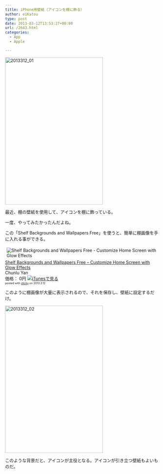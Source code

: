 ```yaml
---
title: iPhone用壁紙（アイコンを棚に飾る）
author: eiKatou
type: post
date: 2013-03-12T13:53:27+00:00
url: /2643.html
categories:
  - App
  - Apple

---
```

[<img src="http://eikatou.net/blog/wp-content/uploads/2013/03/2013312_01.jpg" alt="2013312_01" width="320" height="480" class="alignnone size-full wp-image-2646" srcset="/uploads/2013/03/2013312_01.jpg 320w, /uploads/2013/03/2013312_01-200x300.jpg 200w" sizes="(max-width: 320px) 100vw, 320px" />][1]
  
最近、棚の壁紙を使用して、アイコンを棚に飾っている。
  
一度、やってみたかったんだよね。</p> 

この「Shelf Backgrounds and Wallpapers Free」を使うと、簡単に棚画像を手に入れる事ができる。

<div class="sticky-itslink">
  <a href="http://click.linksynergy.com/fs-bin/stat?id=b3b5ZvmUdgo&#038;offerid=94348&#038;type=3&#038;subid=0&#038;tmpid=2192&#038;RD_PARM1=https%253A%252F%252Fitunes.apple.com%252Fjp%252Fapp%252Fshelf-backgrounds-wallpapers%252Fid391249421%253Fmt%253D8%2526uo%253D4%2526partnerId%253D30" rel="nofollow" target="_blank"><img src="http://a346.phobos.apple.com/us/r1000/069/Purple/v4/07/bd/88/07bd88dc-f60b-d52a-74bf-ee833c18b9bb/9P_ShelfWallpapers_57.png" style="border-style:none;float:left;margin:5px;" alt="Shelf Backgrounds and Wallpapers Free - Customize Home Screen with Glow Effects" title="Shelf Backgrounds and Wallpapers Free - Customize Home Screen with Glow Effects" /></a></p> 
  
  <div class="sticky-itslinktext">
    <a href="http://click.linksynergy.com/fs-bin/stat?id=b3b5ZvmUdgo&#038;offerid=94348&#038;type=3&#038;subid=0&#038;tmpid=2192&#038;RD_PARM1=https%253A%252F%252Fitunes.apple.com%252Fjp%252Fapp%252Fshelf-backgrounds-wallpapers%252Fid391249421%253Fmt%253D8%2526uo%253D4%2526partnerId%253D30" rel="nofollow" target="_blank">Shelf Backgrounds and Wallpapers Free &#8211; Customize Home Screen with Glow Effects</a><br />Chunlu Yan<br />価格： 0円 <a href="http://click.linksynergy.com/fs-bin/stat?id=b3b5ZvmUdgo&#038;offerid=94348&#038;type=3&#038;subid=0&#038;tmpid=2192&#038;RD_PARM1=https%253A%252F%252Fitunes.apple.com%252Fjp%252Fapp%252Fshelf-backgrounds-wallpapers%252Fid391249421%253Fmt%253D8%2526uo%253D4%2526partnerId%253D30" rel="nofollow" target="_blank"><img src="http://ax.phobos.apple.com.edgesuite.net/ja_jp/images/web/linkmaker/badge_appstore-sm.gif" alt ="iTunesで見る" style="border-style:none;" /></a><br /><span style="font-size:xx-small;">posted with <a href="http://sticky.linclip.com/linkmaker/" target="_blank">sticky</a> on 2013.3.12</span><br style="clear:left;" /></p>
  </div>
</div>

このように棚画像が大量に表示されるので、それを保存し、壁紙に設定するだけ。
  
[<img src="http://eikatou.net/blog/wp-content/uploads/2013/03/2013312_02.jpg" alt="2013312_02" width="320" height="480" class="alignnone size-full wp-image-2647" srcset="/uploads/2013/03/2013312_02.jpg 320w, /uploads/2013/03/2013312_02-200x300.jpg 200w" sizes="(max-width: 320px) 100vw, 320px" />][2] 

このような背景だと、アイコンが主役となる。アイコンが引き立つ壁紙もよいものだ。

 [1]: http://eikatou.net/blog/wp-content/uploads/2013/03/2013312_01.jpg
 [2]: http://eikatou.net/blog/wp-content/uploads/2013/03/2013312_02.jpg

